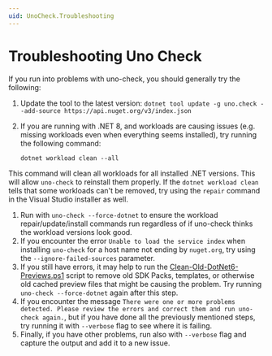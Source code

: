 ```yaml
---
uid: UnoCheck.Troubleshooting
---
```


# Troubleshooting Uno Check

If you run into problems with uno-check, you should generally try the following:

1. Update the tool to the latest version: `dotnet tool update -g uno.check --add-source https://api.nuget.org/v3/index.json`
1. If you are running with .NET 8, and workloads are causing issues (e.g. missing workloads even when everything seems installed), try running the following command:

    ```dotnetcli
    dotnet workload clean --all
    ```

  This command will clean all workloads for all installed .NET versions. This will allow `uno-check` to reinstall them properly.
  If the `dotnet workload clean` tells that some workloads can't be removed, try using the `repair` command in the Visual Studio installer as well.

1. Run with `uno-check --force-dotnet` to ensure the workload repair/update/install commands run regardless of if uno-check thinks the workload versions look good.
1. If you encounter the error `Unable to load the service index` when installing `uno-check` for a host name not ending by `nuget.org`, try using the `--ignore-failed-sources` parameter.
1. If you still have errors, it may help to run the [Clean-Old-DotNet6-Previews.ps1](https://github.com/unoplatform/uno.check/blob/main/Clean-Old-DotNet6-Previews.ps1) script to remove old SDK Packs, templates, or otherwise old cached preview files that might be causing the problem.  Try running `uno-check --force-dotnet` again after this step.
1. If you encounter the message `There were one or more problems detected. Please review the errors and correct them and run uno-check again.`, but if you have done all the previously mentioned steps, try running it with `--verbose` flag to see where it is failing.
1. Finally, if you have other problems, run also with `--verbose` flag and capture the output and add it to a new issue.
